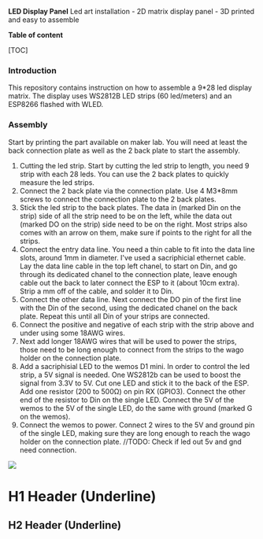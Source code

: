 **LED Display Panel**
Led art installation - 2D matrix display panel - 3D printed and easy to assemble

**Table of content**

[TOC]

### Introduction

This repository contains instruction on how to assemble a 9*28 led display matrix. The display uses WS2812B LED strips (60 led/meters) and an ESP8266 flashed with WLED.

### Assembly

Start by printing the part available on maker lab. You will need at least the back connection plate as well as the 2 back plate to start the assembly.

1. Cutting the led strip.
Start by cutting the led strip to length, you need 9 strip with each 28 leds. You can use the 2 back plates to quickly measure the led strips.
2. Connect the 2 back plate via the connection plate.
Use 4 M3*8mm screws to connect the connection plate to the 2 back plates.
3. Stick the led strip to the back plates.
The data in (marked Din on the strip) side of all the strip need to be on the left, while the data out (marked DO on the strip) side need to be on the right. Most strips also comes with an arrow on them, make sure if points to the right for all the strips.
4. Connect the entry data line.
You need a thin cable to fit into the data line slots, around 1mm in diameter. I've used a sacriphicial ethernet cable.
Lay the data line cable in the top left chanel, to start on Din, and go through its dedicated chanel to the connection plate, leave enough cable out the back to later connect the ESP to it (about 10cm extra).
Strip a mm off of the cable, and solder it to Din.
5. Connect the other data line.
Next connect the DO pin of the first line with the Din of the second, using the dedicated chanel on the back plate. Repeat this until all Din of your strips are connected.
6. Connect the positive and negative of each strip with the strip above and under using some 18AWG wires. 
7. Next add longer 18AWG wires that will be used to power the strips, those need to be long enough to connect from the strips to the wago holder on the connection plate.
8. Add a sacriphisial LED to the wemos D1 mini.
In order to control the led strip, a 5V signal is needed. One WS2812b can be used to boost the signal from 3.3V to 5V.
Cut one LED and stick it to the back of the ESP. Add one resistor (200 to 500Ω) on pin RX (GPIO3). Connect the other end of the resistor to Din on the single LED.
Connect the 5V of the wemos to the 5V of the single LED, do the same with ground (marked G on the wemos).
9. Connect the wemos to power.
Connect 2 wires to the 5V and ground pin of the single LED, making sure they are long enough to reach the wago holder on the connection plate.
//TODO: Check if led out 5v and gnd need connection.


![](https://pandao.github.io/editor.md/images/logos/editormd-logo-180x180.png)


H1 Header (Underline)
=============

H2 Header (Underline)
-------------

